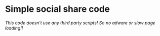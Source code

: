 # Simple social share code #

_This code doesn't use any third party scripts! So no adware or slow page loading!!_